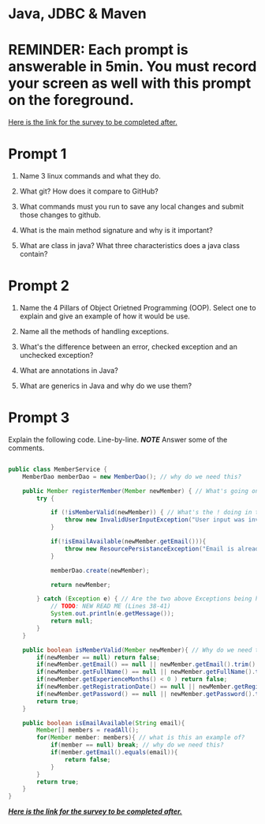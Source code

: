 # Java, JDBC & Maven

# REMINDER: Each prompt is answerable in 5min. You must record your screen as well with this prompt on the foreground.

[Here is the link for the survey to be completed after.](https://forms.office.com/r/2ty04ksdbs)

# Prompt 1

1. Name 3 linux commands and what they do.

2. What git? How does it compare to GitHub?

3. What commands must you run to save any local changes and submit those changes to github.

4. What is the main method signature and why is it important?

5. What are class in java? What three characteristics does a java class contain?

# Prompt 2

1. Name the 4 Pillars of Object Orietned Programming (OOP). Select one to explain and give an example of how it would be use.

2. Name all the methods of handling exceptions.

3. What's the difference between an error, checked exception and an unchecked exception?

4. What are annotations in Java?

5. What are generics in Java and why do we use them?

# Prompt 3

Explain the following code. Line-by-line. **_NOTE_** Answer some of the comments.

```java

public class MemberService {
    MemberDao memberDao = new MemberDao(); // why do we need this?

    public Member registerMember(Member newMember) { // What's going on in this method?
        try {

            if (!isMemberValid(newMember)) { // What's the ! doing in this conditional?
                throw new InvalidUserInputException("User input was invalid");
            }

            if(!isEmailAvailable(newMember.getEmail())){
                throw new ResourcePersistanceException("Email is already registered please try logging in.");
            }

            memberDao.create(newMember);

            return newMember;

        } catch (Exception e) { // Are the two above Exceptions being handled?
            // TODO: NEW READ ME (Lines 38-41)
            System.out.println(e.getMessage());
            return null;
        }
    }

    public boolean isMemberValid(Member newMember){ // Why do we need this method?
        if(newMember == null) return false;
        if(newMember.getEmail() == null || newMember.getEmail().trim().equals("")) return false;
        if(newMember.getFullName() == null || newMember.getFullName().trim().equals("")) return false;
        if(newMember.getExperienceMonths() < 0 ) return false;
        if(newMember.getRegistrationDate() == null || newMember.getRegistrationDate().trim().equals("")) return false;
        if(newMember.getPassword() == null || newMember.getPassword().trim().equals("")) return false;
        return true;
    }

    public boolean isEmailAvailable(String email){
        Member[] members = readAll();
        for(Member member: members){ // what is this an example of?
            if(member == null) break; // why do we need this?
            if(member.getEmail().equals(email)){
                return false;
            }
        }
        return true;
    }
}

```

[**_Here is the link for the survey to be completed after._**](https://forms.office.com/r/2ty04ksdbs)
